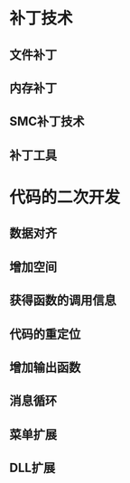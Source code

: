 # 补丁技术
## 文件补丁
## 内存补丁
## SMC补丁技术
## 补丁工具
# 代码的二次开发
## 数据对齐
## 增加空间
## 获得函数的调用信息
## 代码的重定位
## 增加输出函数
## 消息循环
## 菜单扩展
## DLL扩展